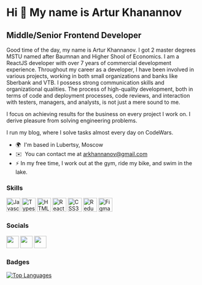 Hi 👋 My name is Artur Khanannov
==================================

Middle/Senior Frontend Developer
------------------

Good time of the day, my name is Artur Khannanov. I got 2 master degrees MSTU named after Baumnan and Higher Shool of Economics. I am a ReactJS developer with over 7 years of commercial development experience. Throughout my career as a developer, I have been involved in various projects, working in both small organizations and banks like Sberbank and VTB. I possess strong communication skills and organizational qualities. The process of high-quality development, both in terms of code and deployment processes, code reviews, and interaction with testers, managers, and analysts, is not just a mere sound to me.

I focus on achieving results for the business on every project I work on. I derive pleasure from solving engineering problems.

I run my blog, where I solve tasks almost every day on CodeWars.

* 🌍  I'm based in Lubertsy, Moscow
* ✉️  You can contact me at [arkhannanov@gmail.com](mailto:arkhannanov@gmail.com)
* ⚡  In my free time, I work out at the gym, ride my bike, and swim in the lake.

### Skills

<p align="left">
<a href="https://developer.mozilla.org/en-US/docs/Web/JavaScript" target="_blank" rel="noreferrer"><img src="https://raw.githubusercontent.com/danielcranney/readme-generator/main/public/icons/skills/javascript-colored.svg" width="36" height="36" alt="Javascript" /></a>
<a href="https://www.typescriptlang.org/" target="_blank" rel="noreferrer"><img src="https://raw.githubusercontent.com/danielcranney/readme-generator/main/public/icons/skills/typescript-colored.svg" width="36" height="36" alt="Typescript" /></a>
<a href="https://developer.mozilla.org/en-US/docs/Glossary/HTML5" target="_blank" rel="noreferrer"><img src="https://raw.githubusercontent.com/danielcranney/readme-generator/main/public/icons/skills/html5-colored.svg" width="36" height="36" alt="HTML5" /></a>
<a href="https://reactjs.org/" target="_blank" rel="noreferrer"><img src="https://raw.githubusercontent.com/danielcranney/readme-generator/main/public/icons/skills/react-colored.svg" width="36" height="36" alt="React" /></a>
<a href="https://www.w3.org/TR/CSS/#css" target="_blank" rel="noreferrer"><img src="https://raw.githubusercontent.com/danielcranney/readme-generator/main/public/icons/skills/css3-colored.svg" width="36" height="36" alt="CSS3" /></a>
<a href="https://redux.js.org/" target="_blank" rel="noreferrer"><img src="https://raw.githubusercontent.com/danielcranney/readme-generator/main/public/icons/skills/redux-colored.svg" width="36" height="36" alt="Redux" /></a>
<a href="https://www.figma.com/" target="_blank" rel="noreferrer"><img src="https://raw.githubusercontent.com/danielcranney/readme-generator/main/public/icons/skills/figma-colored.svg" width="36" height="36" alt="Figma" /></a>
</p>


### Socials

<p align="left"> <a href="https://www.github.com/arkhannanov" target="_blank" rel="noreferrer"><img src="https://raw.githubusercontent.com/danielcranney/readme-generator/main/public/icons/socials/github.svg" width="32" height="32" /></a> <a href="https://www.linkedin.com/in/artur-khannanov-1172482b/" target="_blank" rel="noreferrer"><img src="https://raw.githubusercontent.com/danielcranney/readme-generator/main/public/icons/socials/linkedin.svg" width="32" height="32" /></a>
<a href="https://www.youtube.com/channel/UCS3MSnfbv2AoFYUCB4UVrUQ" target="_blank" rel="noreferrer"><img src="https://github.com/gauravghongde/social-icons/blob/master/SVG/Black/Youtube_black.svg" width="32" height="32" /></a>
</p>

### Badges

<a href="https://github.com/arkhannanov" align="left"><img src="https://github-readme-stats.vercel.app/api/top-langs/?username=prorokky&langs_count=10&title_color=0891b2&text_color=ffffff&icon_color=0891b2&bg_color=1c1917&hide_border=true&locale=en&custom_title=Top%20%Languages" alt="Top Languages" /></a>

